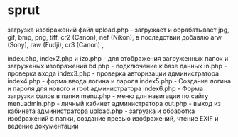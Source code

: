 # sprut
загрузка изображений файл upload.php - загружает и обрабатывает jpg, gif, bmp, png, tiff, cr2 (Canon), nef (Nikon), в последствии добавлю arw (Sony), raw (Fudji), cr3 (Canon) ,

index.php, index2.php и izo.php - для отображения загруженных папок и загруженых изображений
bd.php - подключение к базе данных
in.php - проверка входа
index3.php - проверка авторизации администратора
index4.php - форма ввода логина и пароля
index5.php - Создание логина и пароля для нового и root администратора
index6.php - Форма загрузки фалов в папки
menu.php - меню для навигации по сайту
menuadmin.php - личный кабинет администратора
out.php - выход из кабинета администратора
upload.php - загрузка и обработка изображений в папки, создание превью изображений, чтение EXIF и ведение документации

